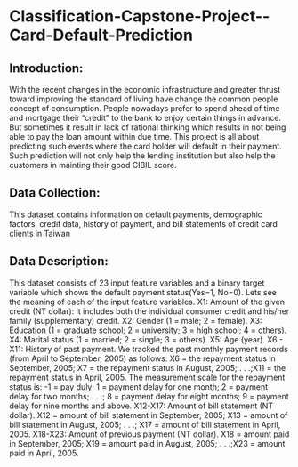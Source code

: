 # Classification-Capstone-Project--Card-Default-Prediction
## Introduction: 
With the recent changes in the economic infrastructure and greater thrust toward improving the standard of living have change the common people concept of consumption. People nowadays prefer to spend ahead of time and mortgage their “credit” to the bank to enjoy certain things in advance. But sometimes it result in lack of rational thinking which results in not being able to pay the loan amount within due time. This project is all about predicting such events where the card holder will default in their payment. Such prediction will not only help the lending institution but also help the customers in mainting their good CIBIL score.
## Data Collection: 
This dataset contains information on default payments, demographic factors, credit data, history of payment, and bill statements of credit card clients in Taiwan
## Data Description:
This dataset consists of 23 input feature variables and a binary target variable which shows the default payment status(Yes=1, No=0). Lets see the meaning of each of the input feature variables.
 X1: Amount of the given credit (NT dollar): it includes both the individual consumer credit and his/her family (supplementary) credit.
 X2: Gender (1 = male; 2 = female).
 X3: Education (1 = graduate school; 2 = university; 3 = high school; 4 = others).
 X4: Marital status (1 = married; 2 = single; 3 = others).
 X5: Age (year).
 X6 - X11: History of past payment. We tracked the past monthly payment records (from April to September, 2005) as follows: X6 = the repayment status in September, 2005;  X7 = the repayment status in August, 2005; . . .;X11 = the repayment status in April, 2005. The measurement scale for the repayment status is: -1 = pay duly; 1 = payment delay for one month; 2 = payment delay for two months; . . .; 8 = payment delay for eight months; 9 = payment delay for nine months and above.
 X12-X17: Amount of bill statement (NT dollar). X12 = amount of bill statement in September, 2005; X13 = amount of bill statement in August, 2005; . . .; X17 = amount of bill statement in April, 2005.
 X18-X23: Amount of previous payment (NT dollar). X18 = amount paid in September, 2005; X19 = amount paid in August, 2005; . . .;X23 = amount paid in April, 2005.

